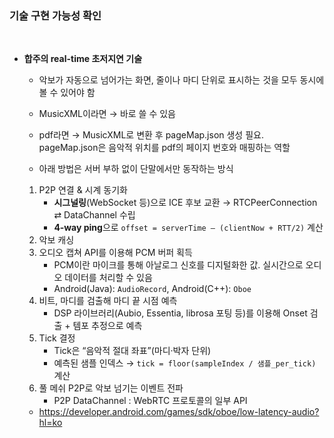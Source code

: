 ### 기술 구현 가능성 확인
<br>


- **합주의 real-time 초저지연 기술**
    - 악보가 자동으로 넘어가는 화면, 줄이나 마디 단위로 표시하는 것을 모두 동시에 볼 수 있어야 함
    
    - MusicXML이라면  → 바로 쓸 수 있음
    - pdf라면 → MusicXML로 변환 후 pageMap.json 생성 필요. pageMap.json은 음악적 위치를 pdf의 페이지 번호와 매핑하는 역할
    - 아래 방법은 서버 부하 없이 단말에서만 동작하는 방식
    1. P2P 연결 & 시계 동기화
        - **시그널링**(WebSocket 등)으로 ICE 후보 교환 → RTCPeerConnection ⇄ DataChannel 수립
        - **4‑way ping**으로 `offset = serverTime – (clientNow + RTT/2)` 계산
    2. 악보 캐싱
    3. 오디오 캡쳐 API를 이용해 PCM 버퍼 획득
        - PCM이란 마이크를 통해 아날로그 신호를 디지털화한 값. 실시간으로 오디오 데이터를 처리할 수 있음
        - Android(Java): `AudioRecord`, Android(C++): `Oboe`
    4. 비트, 마디를 검출해 마디 끝 시점 예측
        - DSP 라이브러리(Aubio, Essentia, librosa 포팅 등)를 이용해 Onset 검출 + 템포 추정으로 예측
    5. Tick 결정
        - Tick은 “음악적 절대 좌표”(마디·박자 단위)
        - 예측된 샘플 인덱스 → `tick = floor(sampleIndex / 샘플_per_tick)` 계산
    6. 풀 메쉬 P2P로 악보 넘기는 이벤트 전파
        - P2P DataChannel : WebRTC 프로토콜의 일부 API
    
    - https://developer.android.com/games/sdk/oboe/low-latency-audio?hl=ko
